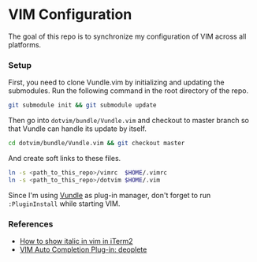 # VIM Configuration

The goal of this repo is to synchronize my configuration of VIM across all platforms.

### Setup

First, you need to clone Vundle.vim by initializing and updating the submodules.
Run the following command in the root directory of the repo.

~~~bash
git submodule init && git submodule update
~~~

Then go into `dotvim/bundle/Vundle.vim` and checkout to master branch so that Vundle can handle its update by itself.

~~~bash
cd dotvim/bundle/Vundle.vim && git checkout master
~~~

And create soft links to these files.

~~~bash
ln -s <path_to_this_repo>/vimrc  $HOME/.vimrc
ln -s <path_to_this_repo>/dotvim $HOME/.vim
~~~

Since I'm using [Vundle](https://github.com/VundleVim/Vundle.vim) as plug-in manager, don't forget to run `:PluginInstall` while starting VIM.

### References

- [How to show italic in vim in iTerm2](https://apple.stackexchange.com/questions/266333/how-to-show-italic-in-vim-in-iterm2)
- [VIM Auto Completion Plug-in: deoplete](https://developpaper.com/vim-auto-completion-plug-in-deoplete/)
